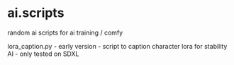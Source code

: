 # ai.scripts
random ai scripts for ai training / comfy 

lora_caption.py - early version - script to caption character lora for stability AI - only tested on SDXL

